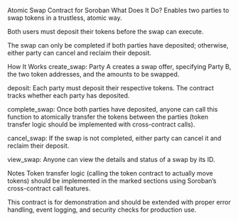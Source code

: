 Atomic Swap Contract for Soroban
What Does It Do?
Enables two parties to swap tokens in a trustless, atomic way.

Both users must deposit their tokens before the swap can execute.

The swap can only be completed if both parties have deposited; otherwise, either party can cancel and reclaim their deposit.

How It Works 
create_swap:
Party A creates a swap offer, specifying Party B, the two token addresses, and the amounts to be swapped.

deposit:
Each party must deposit their respective tokens. The contract tracks whether each party has deposited.

complete_swap:
Once both parties have deposited, anyone can call this function to atomically transfer the tokens between the parties (token transfer logic should be implemented with cross-contract calls).

cancel_swap:
If the swap is not completed, either party can cancel it and reclaim their deposit.

view_swap:
Anyone can view the details and status of a swap by its ID.

Notes
Token transfer logic (calling the token contract to actually move tokens) should be implemented in the marked sections using Soroban’s cross-contract call features.

This contract is for demonstration and should be extended with proper error handling, event logging, and security checks for production use.
